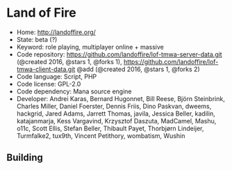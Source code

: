 # Land of Fire

- Home: http://landoffire.org/
- State: beta (?)
- Keyword: role playing, multiplayer online + massive
- Code repository: https://github.com/landoffire/lof-tmwa-server-data.git (@created 2016, @stars 1, @forks 1), https://github.com/landoffire/lof-tmwa-client-data.git @add (@created 2016, @stars 1, @forks 2)
- Code language: Script, PHP
- Code license: GPL-2.0
- Code dependency: Mana source engine
- Developer: Andrei Karas, Bernard Hugonnet, Bill Reese, Björn Steinbrink, Charles Miller, Daniel Foerster, Dennis Friis, Dino Paskvan, dweems, hackgrid, Jared Adams, Jarrett Thomas, javila, Jessica Beller, kadilin, katajanmarja, Kess Vargavind, Krzysztof Daszuta, MadCamel, Mashu, o11c, Scott Ellis, Stefan Beller, Thibault Payet, Thorbjørn Lindeijer, Turmfalke2, tux9th, Vincent Petithory, wombatism, Wushin

## Building
